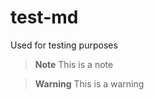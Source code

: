 # test-md

Used for testing purposes 


> **Note**
> This is a note

> **Warning**
> This is a warning
